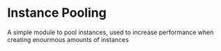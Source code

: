 # Instance Pooling
 A simple module to pool instances, used to increase performance when creating enourmous amounts of instances
